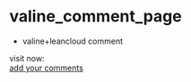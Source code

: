 # valine_comment_page

- valine+leancloud comment

visit now:  
[add your comments](https://front-ends-developers.github.io/valine_comment_page/index.html)
